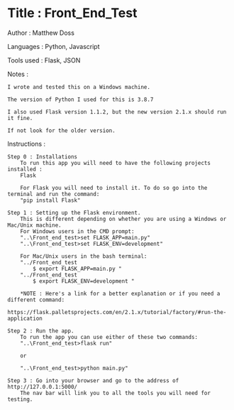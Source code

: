# Title : Front_End_Test
 Author : Matthew Doss

 Languages : Python, Javascript
 
 Tools used : Flask, JSON

Notes :

    I wrote and tested this on a Windows machine.

    The version of Python I used for this is 3.8.7

    I also used Flask version 1.1.2, but the new version 2.1.x should run it fine.

    If not look for the older version.


Instructions :

    Step 0 : Installations
        To run this app you will need to have the following projects installed : 
        Flask

        For Flask you will need to install it. To do so go into the terminal and run the command:
        "pip install Flask"

    Step 1 : Setting up the Flask environment.
        This is different depending on whether you are using a Windows or Mac/Unix machine.
        For Windows users in the CMD prompt:
        "..\Front_end_test>set FLASK_APP=main.py"
        "..\Front_end_test>set FLASK_ENV=development"

        For Mac/Unix users in the bash terminal:
        "../Front_end_test
            $ export FLASK_APP=main.py "
        "../Front_end_test
            $ export FLASK_ENV=development "

        *NOTE : Here's a link for a better explanation or if you need a different command:
          https://flask.palletsprojects.com/en/2.1.x/tutorial/factory/#run-the-application

    Step 2 : Run the app.
        To run the app you can use either of these two commands:
        "..\Front_end_test>flask run"

        or

        "..\Front_end_test>python main.py"

    Step 3 : Go into your browser and go to the address of http://127.0.0.1:5000/
        The nav bar will link you to all the tools you will need for testing.